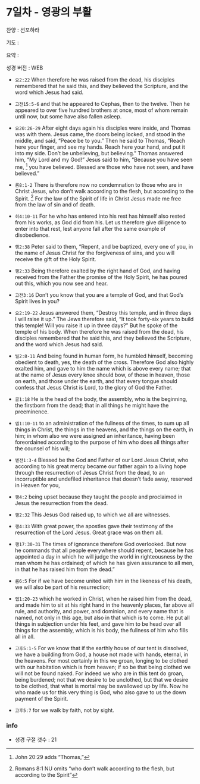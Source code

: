 # 7일차 - 영광의 부활

찬양 : 선포하라

기도 : 

요약 : 

성경 버전 : WEB

- `요2:22` When therefore he was raised from the dead, his disciples remembered that he said this, and they believed the Scripture, and the word which Jesus had said.

- `고전15:5-6` and that he appeared to Cephas, then to the twelve. Then he appeared to over five hundred brothers at once, most of whom remain until now, but some have also fallen asleep.

- `요20:26-29` After eight days again his disciples were inside, and Thomas was with them. Jesus came, the doors being locked, and stood in the middle, and said, “Peace be to you.” Then he said to Thomas, “Reach here your finger, and see my hands. Reach here your hand, and put it into my side. Don’t be unbelieving, but believing.” Thomas answered him, “My Lord and my God!” Jesus said to him, “Because you have seen me, [^John20:29a] you have believed. Blessed are those who have not seen, and have believed.”
[^John20:29a]: John 20:29  adds “Thomas,” 


- `롬8:1-2` There is therefore now no condemnation to those who are in Christ Jesus, who don’t walk according to the flesh, but according to the Spirit. [^Rom8:1a] For the law of the Spirit of life in Christ Jesus made me free from the law of sin and of death.
[^Rom8:1a]: Romans 8:1 NU omits “who don’t walk according to the flesh, but according to the Spirit” 


- `히4:10-11` For he who has entered into his rest has himself also rested from his works, as God did from his. Let us therefore give diligence to enter into that rest, lest anyone fall after the same example of disobedience.

- `행2:38` Peter said to them, “Repent, and be baptized, every one of you, in the name of Jesus Christ for the forgiveness of sins, and you will receive the gift of the Holy Spirit.

- `행2:33` Being therefore exalted by the right hand of God, and having received from the Father the promise of the Holy Spirit, he has poured out this, which you now see and hear.

- `고전3:16` Don’t you know that you are a temple of God, and that God’s Spirit lives in you?

- `요2:19-22` Jesus answered them, “Destroy this temple, and in three days I will raise it up.” The Jews therefore said, “It took forty-six years to build this temple! Will you raise it up in three days?” But he spoke of the temple of his body. When therefore he was raised from the dead, his disciples remembered that he said this, and they believed the Scripture, and the word which Jesus had said.

- `빌2:8-11` And being found in human form, he humbled himself, becoming obedient to death, yes, the death of the cross. Therefore God also highly exalted him, and gave to him the name which is above every name; that at the name of Jesus every knee should bow, of those in heaven, those on earth, and those under the earth, and that every tongue should confess that Jesus Christ is Lord, to the glory of God the Father.

- `골1:18` He is the head of the body, the assembly, who is the beginning, the firstborn from the dead; that in all things he might have the preeminence.

- `엡1:10-11` to an administration of the fullness of the times, to sum up all things in Christ, the things in the heavens, and the things on the earth, in him; in whom also we were assigned an inheritance, having been foreordained according to the purpose of him who does all things after the counsel of his will;

- `벧전1:3-4` Blessed be the God and Father of our Lord Jesus Christ, who according to his great mercy became our father again to a living hope through the resurrection of Jesus Christ from the dead, to an incorruptible and undefiled inheritance that doesn’t fade away, reserved in Heaven for you,

- `행4:2` being upset because they taught the people and proclaimed in Jesus the resurrection from the dead.

- `행2:32` This Jesus God raised up, to which we all are witnesses.

- `행4:33` With great power, the apostles gave their testimony of the resurrection of the Lord Jesus. Great grace was on them all.

- `행17:30-31` The times of ignorance therefore God overlooked. But now he commands that all people everywhere should repent, because he has appointed a day in which he will judge the world in righteousness by the man whom he has ordained; of which he has given assurance to all men, in that he has raised him from the dead.”

- `롬6:5` For if we have become united with him in the likeness of his death, we will also be part of his resurrection;

- `엡1:20-23` which he worked in Christ, when he raised him from the dead, and made him to sit at his right hand in the heavenly places, far above all rule, and authority, and power, and dominion, and every name that is named, not only in this age, but also in that which is to come. He put all things in subjection under his feet, and gave him to be head over all things for the assembly, which is his body, the fullness of him who fills all in all.

- `고후5:1-5` For we know that if the earthly house of our tent is dissolved, we have a building from God, a house not made with hands, eternal, in the heavens. For most certainly in this we groan, longing to be clothed with our habitation which is from heaven; if so be that being clothed we will not be found naked. For indeed we who are in this tent do groan, being burdened; not that we desire to be unclothed, but that we desire to be clothed, that what is mortal may be swallowed up by life. Now he who made us for this very thing is God, who also gave to us the down payment of the Spirit.

- `고후5:7` for we walk by faith, not by sight.

### info

- 성경 구절 갯수 : 21